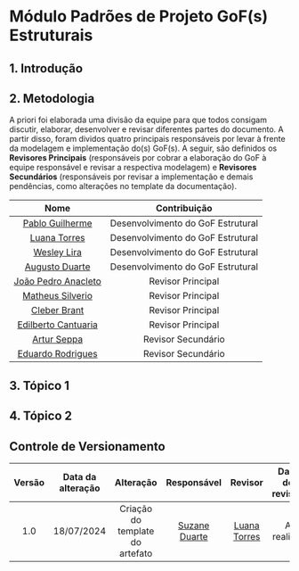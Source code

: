 # Módulo Padrões de Projeto GoF(s) Estruturais

## 1. Introdução 
 
## 2. Metodologia 

A priori foi elaborada uma divisão da equipe para que todos consigam discutir, elaborar, desenvolver e revisar diferentes partes do documento. A partir disso, foram dividos quatro principais responsáveis por levar à frente da modelagem e implementação do(s) GoF(s). A seguir, são definidos os **Revisores Principais** (responsáveis por cobrar a elaboração do GoF à equipe responsável e revisar a respectiva modelagem) e **Revisores Secundários** (responsáveis por revisar a implementação e demais pendências, como alterações no template da documentação).  

| Nome | Contribuição | 
|:----:|:------------:|
|[Pablo Guilherme](https://github.com/PabloGJBS) | Desenvolvimento do GoF Estrutural |
|[Luana Torres](https://github.com/luanatorress) | Desenvolvimento do GoF Estrutural |
|[Wesley Lira](https://github.com/Weslin-0101) | Desenvolvimento do GoF Estrutural | 
|[Augusto Duarte](https://github.com/Augcamp)  | Desenvolvimento do GoF Estrutural |
|[João Pedro Anacleto](https://github.com/jpanacleto2)| Revisor Principal | 
|[Matheus Silverio](https://github.com/MattSilverio) | Revisor Principal  | 
|[Cleber Brant](https://github.com/CleberBrant) | Revisor Principal |
|[Edilberto Cantuaria](https://github.com/edilbertocantuaria) |  Revisor Principal  |
|[Artur Seppa](https://github.com/artur-seppa) | Revisor Secundário |
|[Eduardo Rodrigues](https://github.com/Eduardo-RFarias) | Revisor Secundário |


## 3. Tópico 1 

## 4. Tópico 2 

## Controle de Versionamento 

| Versão | Data da alteração |      Alteração      |     Responsável     |                     Revisor                      | Data de revisão |
| :----: | :---------------: | :-----------------: | :-----------------: | :----------------------------------------------: | :-------------: |
|  1.0   |    18/07/2024     | Criação do template do artefato | [Suzane Duarte](https://github.com/suzaneduarte) | [Luana Torres](https://github.com/luanatorress) |    A realizar    |